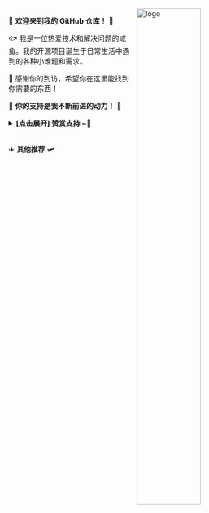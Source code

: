 <img src="https://github-readme-stats.vercel.app/api?username=Kwonelee&show_icons=true&theme=Default&locale=cn&hide=prs&rank_icon=github" alt="logo" align="right" width="50%" />

🤖 **欢迎来到我的 GitHub 仓库！** 🚀

🐟️ 我是一位热爱技术和解决问题的咸鱼。我的开源项目诞生于日常生活中遇到的各种小难题和需求。

🎉 感谢你的到访，希望你在这里能找到你需要的东西！

🎁 **你的支持是我不断前进的动力！** 💖

<details><summary><strong> [点击展开] 赞赏支持 ~🧧</strong></summary>

  > *我非常感谢您的赞赏和支持，它们将极大地激励我继续创新，持续产生有价值的工作。*
> - **TRC20:** `TDizmMPgy7cVUr5GsagkNGxyg2rJgf4FNf`
</details> 

✈️ **其他推荐** 🛩️
